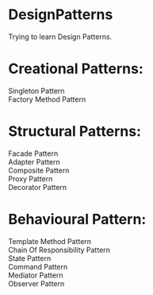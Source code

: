 # DesignPatterns
Trying to learn Design Patterns.
  
# Creational Patterns:  
Singleton Pattern  
Factory Method Pattern  
  
# Structural Patterns:  
Facade Pattern  
Adapter Pattern  
Composite Pattern  
Proxy Pattern  
Decorator Pattern  
  
# Behavioural Pattern:  
Template Method Pattern  
Chain Of Responsibility Pattern  
State Pattern  
Command Pattern  
Mediator Pattern  
Observer Pattern  
